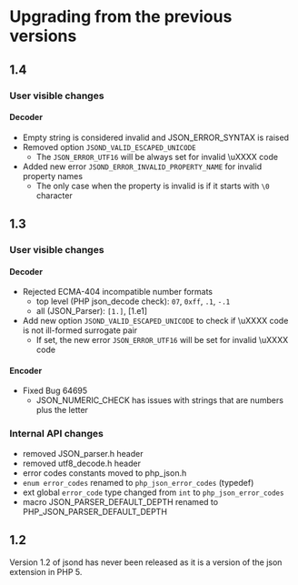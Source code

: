# Upgrading from the previous versions

## 1.4

### User visible changes

#### Decoder
- Empty string is considered invalid and JSON_ERROR_SYNTAX is raised
- Removed option `JSOND_VALID_ESCAPED_UNICODE`
  - The `JSON_ERROR_UTF16` will be always set for invalid \uXXXX code
- Added new error `JSOND_ERROR_INVALID_PROPERTY_NAME` for invalid property names
  - The only case when the property is invalid is if it starts with `\0` character

## 1.3

### User visible changes

#### Decoder
- Rejected ECMA-404 incompatible number formats
  - top level (PHP json_decode check): `07`, `0xff`, `.1`, `-.1`
  - all (JSON_Parser): `[1.]`, [1.e1]
- Add new option `JSOND_VALID_ESCAPED_UNICODE` to check if \uXXXX code is not ill-formed surrogate pair
  - If set, the new error `JSON_ERROR_UTF16` will be set for invalid \uXXXX code

#### Encoder
- Fixed Bug 64695
  - JSON_NUMERIC_CHECK has issues with strings that are numbers plus the letter

### Internal API changes
- removed JSON_parser.h header
- removed utf8_decode.h header
- error codes constants moved to php_json.h
- `enum error_codes` renamed to `php_json_error_codes` (typedef)
-  ext global `error_code` type changed from `int` to `php_json_error_codes`
- macro JSON_PARSER_DEFAULT_DEPTH renamed to PHP_JSON_PARSER_DEFAULT_DEPTH


## 1.2

Version 1.2 of jsond has never been released as it is a version of the json extension in PHP 5.
